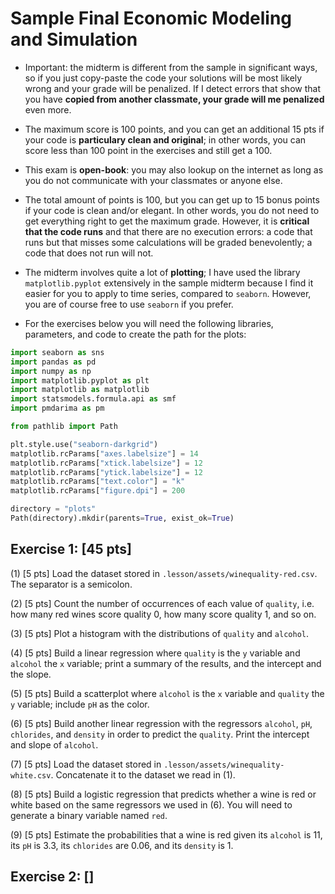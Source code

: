 # Sample Final Economic Modeling and Simulation

* Important: the midterm is different from the sample in significant ways, so if you just copy-paste the code your solutions will be most likely wrong and your grade will be penalized. If I detect errors that show that you have __copied from another classmate, your grade will me penalized__ even more.

* The maximum score is 100 points, and you can get an additional 15 pts if your code is __particulary clean and original__; in other words, you can score less than 100 point in the exercises and still get a 100.

* This exam is __open-book__: you may also lookup on the internet as long as you do not communicate with your classmates or anyone else.

* The total amount of points is 100, but you can get up to 15 bonus points if your code is clean and/or elegant. In other words, you do not need to get everything right to get the maximum grade. However, it is __critical that the code runs__ and that there are no execution errors: a code that runs but that misses some calculations will be graded benevolently; a code that does not run will not.

* The midterm involves quite a lot of __plotting__; I have used the library `matplotlib.pyplot` extensively in the sample midterm because I find it easier for you to apply to time series, compared to `seaborn`. However, you are of course free to use `seaborn` if you prefer.

* For the exercises below you will need the following libraries, parameters, and code to create the path for the plots:

```python
import seaborn as sns
import pandas as pd
import numpy as np
import matplotlib.pyplot as plt
import matplotlib as matplotlib
import statsmodels.formula.api as smf
import pmdarima as pm
```

```python
from pathlib import Path
```

```python
plt.style.use("seaborn-darkgrid")
matplotlib.rcParams["axes.labelsize"] = 14
matplotlib.rcParams["xtick.labelsize"] = 12
matplotlib.rcParams["ytick.labelsize"] = 12
matplotlib.rcParams["text.color"] = "k"
matplotlib.rcParams["figure.dpi"] = 200
```

```python
directory = "plots"
Path(directory).mkdir(parents=True, exist_ok=True)
```

## Exercise 1: [45 pts]

(1) [5 pts] Load the dataset stored in `.lesson/assets/winequality-red.csv`. The separator is a semicolon.

(2) [5 pts] Count the number of occurrences of each value of `quality`, i.e. how many red wines score quality 0, how many score quality 1, and so on.

(3) [5 pts] Plot a histogram with the distributions of `quality` and `alcohol`.

(4) [5 pts] Build a linear regression where `quality` is the `y` variable and `alcohol` the `x` variable; print a summary of the results, and the intercept and the slope.

(5) [5 pts] Build a scatterplot where `alcohol` is the `x` variable and `quality` the `y` variable; include `pH` as the color.

(6) [5 pts] Build another linear regression with the regressors `alcohol`, `pH`, `chlorides`, and `density` in order to predict the `quality`. Print the intercept and slope of `alcohol`.

(7) [5 pts] Load the dataset stored in `.lesson/assets/winequality-white.csv`. Concatenate it to the dataset we read in (1).

(8) [5 pts] Build a logistic regression that predicts whether a wine is red or white based on the same regressors we used in (6). You will need to generate a binary variable named `red`.

(9) [5 pts] Estimate the probabilities that a wine is red given its `alcohol` is 11, its `pH` is 3.3, its `chlorides` are 0.06, and its `density` is 1.

## Exercise 2: []

